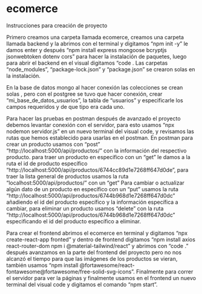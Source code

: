 # ecomerce
Instrucciones para creación de proyecto

Primero creamos una carpeta llamada ecomerce, creamos una carpeta llamada backend y la abrimos con el terminal y digitamos “npm init -y” le damos enter y después “npm install express mongoose bcryptjs jsonwebtoken dotenv cors” para hacer la instalación de paquetes, luego para abrir el backend en el visual digitamos “code . Las carpetas “node_modules”, “package-lock.json” y “package.json” se crearon solas en la instalación.

En la base de datos mongo al hacer conexión las colecciones se crean solas , pero con el postgree se tuvo que hacer conexión, crear  “mi_base_de_datos_usuarios”, la tabla de “usuarios” y especificarle los campos requeridos y de que tipo era cada uno.

Para hacer las pruebas en postman después de avanzado el proyecto debemos levantar conexión con el servidor, para esto usamos “npx nodemon servidor.js” en un nuevo terminal del visual code, y revisamos las rutas que hemos establecido para usarlas en el postman.
En postman para crear un producto usamos con “post” “http://localhost:5000/api/productos/” con la información del respectivo producto. para traer un producto en especifico con un “get” le damos a la ruta el id de producto específico “http://localhost:5000/api/productos/6744cc89d1e7268ff647d0de”, para traer la lista general de productos usamos la ruta “localhost:5000/api/productos/” con un “get”
Para cambiar o actualizar algún dato de un producto en específico con un “put” usamos la ruta “http://localhost:5000/api/productos/6744b968d1e7268ff647d0dc” añadiendo el id del producto específico y la información específica a cambiar, para eliminar un producto usamos “delete” con la ruta “http://localhost:5000/api/productos/6744b968d1e7268ff647d0dc” especificando el id del producto específico a eliminar.

Para crear el frontend abrimos el ecomerce en terminal y digitamos “npx create-react-app fronted” y dentro de frontend digitamos “npm install axios react-router-dom npm i @material-tailwind/react” y abrimos con “code .”  después avanzamos en la parte del frontend del proyecto pero no nos alcanzó el tiempo para que las imágenes de los productos se vieran, también usamos “npm install @fortawesome/react-fontawesome@fortawesome/free-solid-svg-icons”. Finalmente para correr el servidor para ver la páginas y finalmente usamos en el frontend un nuevo terminal del visual code y digitamos el comando “npm start”.

